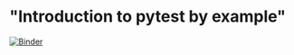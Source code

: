 # "Introduction to pytest by example"

[![Binder](https://mybinder.org/badge_logo.svg)](https://mybinder.org/v2/gh/astrojuanlu/talk-pytest/master?filepath=Talk.ipynb)
